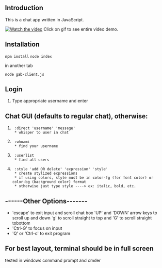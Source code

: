 ## Introduction
This is a chat app written in JavaScript.

[![Watch the video](https://media.giphy.com/media/duXt1hhpIlxBVCWucw/source.gif)](https://youtu.be/5dCL3NVSzEs)
Click on gif to see entire video demo. 

## Installation

`npm install`
`node index`

in another tab

`node gab-client.js`

## Login

1) Type appropriate username and enter

## Chat GUI (defaults to regular chat), otherwise:

1)      :direct 'username' 'message'
        * whisper to user in chat
2)      :whoami 
        * find your username
3)      :userlist
        * find all users
4)      :style 'add OR delete' 'expression' 'style'
        * create stylized expressions
        * if using colors, style must be in color-fg (for font color) or color-bg (background color) format
        * otherwise just type style ----> ex: italic, bold, etc.

## ------Other Options-------
* 'escape' to exit input and scroll chat box
       'UP' and \'DOWN\' arrow keys to scroll up and down
        'g' to scroll straight to top and 'G' to scroll straight tobottom
* 'Ctrl-G' to focus on input
* 'Q' or 'Ctrl-c' to exit program

## For best layout, terminal should be in full screen
tested in windows command prompt and cmder